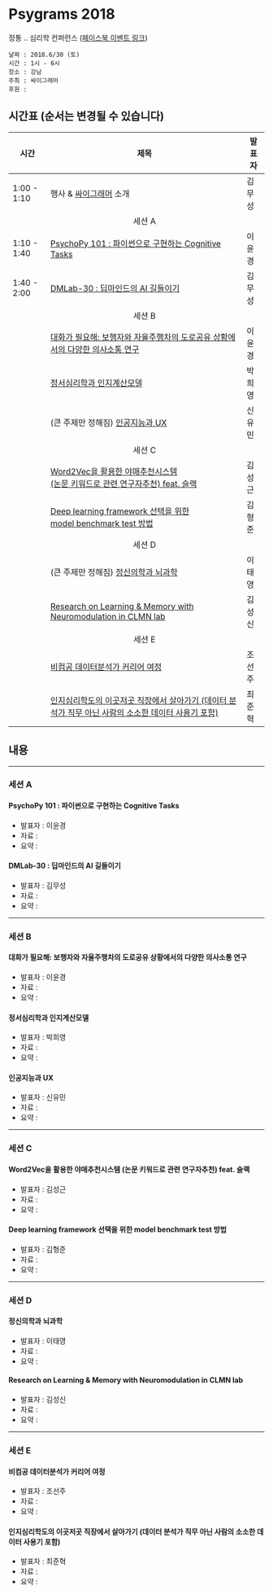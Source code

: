 # Psygrams 2018

정통 .. 심리학 컨퍼런스 ([페이스북 이벤트 링크](https://www.facebook.com/events/590394521317191/))

```
날짜 : 2018.6/30 (토)
시간 : 1시 - 6시
장소 : 강남
주최 : 싸이그래머
후원 : 
```

## 시간표 (순서는 변경될 수 있습니다)

|시간| 제목  |  발표자  |
|---|---|---|
| 1:00 - 1:10  | 행사 & [싸이그래머](https://www.facebook.com/groups/psygrammer/) 소개  | 김무성  |
|| <center>세션 A</center> ||
| 1:10 - 1:40 | [PsychoPy 101 : 파이썬으로 구현하는 Cognitive Tasks](#코알못을-위한-실험짜기-101-psychopy)  | 이윤경  |   
| 1:40 - 2:00 | [DMLab-30 : 딥마인드의 AI 길들이기](#dmlab-30--딥마인드의-ai-길들이기)   | 김무성  |    
|| <center>세션 B</center> ||
|   | [대화가 필요해: 보행자와 자율주행차의 도로공유 상황에서의 다양한 의사소통 연구](#대화가-필요해-보행자와-자율주행차의-도로공유-상황에서의-다양한-의사소통-연구) | 이윤경  |
|   | [정서심리학과 인지계산모델](#정서심리학과-인지계산모델) | 박희영  |
|   | (큰 주제만 정해짐) [인공지능과 UX](#인공지능과-ux) | 신유민  |
|| <center>세션 C</center> ||
|   | [Word2Vec을 활용한 야매추천시스템<br>(논문 키워드로 관련 연구자추천) feat. 슬랙](#word2vec을-활용한-야매추천시스템-논문-키워드로-관련-연구자추천-feat-슬랙)   | 김성근 |   
|   | [Deep learning framework 선택을 위한 <br>model benchmark test 방법](#deep-learning-framework-선택을-위한-model-benchmark-test-방법)   | 김형준 | 
|| <center>세션 D</center> ||
|   | (큰 주제만 정해짐) [정신의학과 뇌과학](#정신의학과-뇌과학)  | 이태영  |
|   | [Research on Learning & Memory with Neuromodulation in CLMN lab](#research-on-learning--memory-with-neuromodulation-in-clmn-lab)  | 김성신  |
|| <center>세션 E</center> ||
|   | [비컴공 데이터분석가 커리어 여정](#비컴공-데이터분석가-커리어-여정)  | 조선주  |
|   | [인지심리학도의 이곳저곳 직장에서 살아가기 (데이터 분석가 직무 아닌 사람의 소소한 데이터 사용기 포함)](#인지심리학도의-이곳저곳-직장에서-살아가기-데이터-분석가-직무-아닌-사람의-소소한-데이터-사용기-포함)  | 최준혁  |




## 내용

--------------

### 세션 A

#### PsychoPy 101 : 파이썬으로 구현하는 Cognitive Tasks
* 발표자 : 이윤경
* 자료 :
* 요약 :

#### DMLab-30 : 딥마인드의 AI 길들이기
* 발표자 : 김무성
* 자료 :
* 요약 :

--------------

### 세션 B

#### 대화가 필요해: 보행자와 자율주행차의 도로공유 상황에서의 다양한 의사소통 연구
* 발표자 : 이윤경
* 자료 :
* 요약 :

#### 정서심리학과 인지계산모델
* 발표자 : 박희영
* 자료 :
* 요약 :

#### 인공지능과 UX 
* 발표자 : 신유민
* 자료 :
* 요약 :

--------------

### 세션 C

#### Word2Vec을 활용한 야매추천시스템 (논문 키워드로 관련 연구자추천) feat. 슬랙
* 발표자 : 김성근
* 자료 :
* 요약 :

#### Deep learning framework 선택을 위한 model benchmark test 방법
* 발표자 : 김형준
* 자료 :
* 요약 :

--------------

### 세션 D

#### 정신의학과 뇌과학 
* 발표자 : 이태영
* 자료 :
* 요약 :

#### Research on Learning & Memory with Neuromodulation in CLMN lab
* 발표자 : 김성신
* 자료 :
* 요약 :

--------------

### 세션 E

#### 비컴공 데이터분석가 커리어 여정
* 발표자 : 조선주
* 자료 :
* 요약 :

#### 인지심리학도의 이곳저곳 직장에서 살아가기 (데이터 분석가 직무 아닌 사람의 소소한 데이터 사용기 포함)
* 발표자 : 최준혁
* 자료 :
* 요약 :
